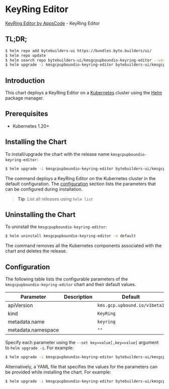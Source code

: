 # KeyRing Editor

[KeyRing Editor by AppsCode](https://byte.builders) - KeyRing Editor

## TL;DR;

```bash
$ helm repo add bytebuilders-ui https://bundles.byte.builders/ui/
$ helm repo update
$ helm search repo bytebuilders-ui/kmsgcpupboundio-keyring-editor --version=v0.4.18
$ helm upgrade -i kmsgcpupboundio-keyring-editor bytebuilders-ui/kmsgcpupboundio-keyring-editor -n default --create-namespace --version=v0.4.18
```

## Introduction

This chart deploys a KeyRing Editor on a [Kubernetes](http://kubernetes.io) cluster using the [Helm](https://helm.sh) package manager.

## Prerequisites

- Kubernetes 1.20+

## Installing the Chart

To install/upgrade the chart with the release name `kmsgcpupboundio-keyring-editor`:

```bash
$ helm upgrade -i kmsgcpupboundio-keyring-editor bytebuilders-ui/kmsgcpupboundio-keyring-editor -n default --create-namespace --version=v0.4.18
```

The command deploys a KeyRing Editor on the Kubernetes cluster in the default configuration. The [configuration](#configuration) section lists the parameters that can be configured during installation.

> **Tip**: List all releases using `helm list`

## Uninstalling the Chart

To uninstall the `kmsgcpupboundio-keyring-editor`:

```bash
$ helm uninstall kmsgcpupboundio-keyring-editor -n default
```

The command removes all the Kubernetes components associated with the chart and deletes the release.

## Configuration

The following table lists the configurable parameters of the `kmsgcpupboundio-keyring-editor` chart and their default values.

|     Parameter      | Description |                 Default                 |
|--------------------|-------------|-----------------------------------------|
| apiVersion         |             | <code>kms.gcp.upbound.io/v1beta1</code> |
| kind               |             | <code>KeyRing</code>                    |
| metadata.name      |             | <code>keyring</code>                    |
| metadata.namespace |             | <code>""</code>                         |


Specify each parameter using the `--set key=value[,key=value]` argument to `helm upgrade -i`. For example:

```bash
$ helm upgrade -i kmsgcpupboundio-keyring-editor bytebuilders-ui/kmsgcpupboundio-keyring-editor -n default --create-namespace --version=v0.4.18 --set apiVersion=kms.gcp.upbound.io/v1beta1
```

Alternatively, a YAML file that specifies the values for the parameters can be provided while
installing the chart. For example:

```bash
$ helm upgrade -i kmsgcpupboundio-keyring-editor bytebuilders-ui/kmsgcpupboundio-keyring-editor -n default --create-namespace --version=v0.4.18 --values values.yaml
```
